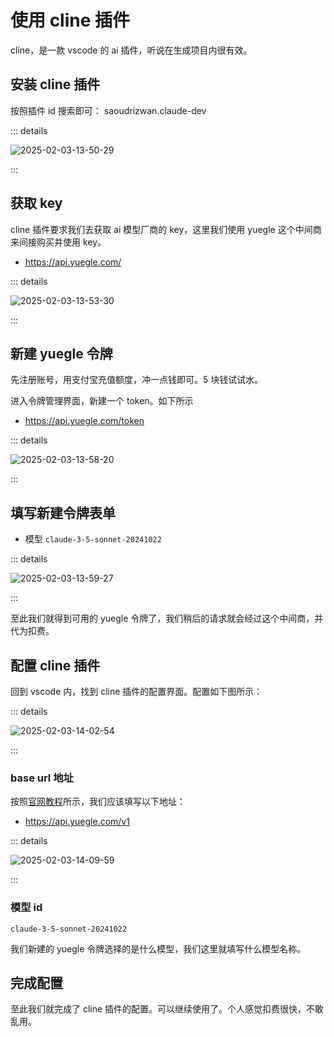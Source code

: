 # 使用 cline 插件

cline，是一款 vscode 的 ai 插件，听说在生成项目内很有效。

## 安装 cline 插件

按照插件 id 搜索即可： saoudrizwan.claude-dev

::: details

![2025-02-03-13-50-29](https://gh-img-store.ruan-cat.com/img/2025-02-03-13-50-29.png)

:::

## 获取 key

cline 插件要求我们去获取 ai 模型厂商的 key，这里我们使用 yuegle 这个中间商来间接购买并使用 key。

- https://api.yuegle.com/

::: details

![2025-02-03-13-53-30](https://gh-img-store.ruan-cat.com/img/2025-02-03-13-53-30.png)

:::

## 新建 yuegle 令牌

先注册账号，用支付宝充值额度，冲一点钱即可。5 块钱试试水。

进入令牌管理界面，新建一个 token。如下所示

- https://api.yuegle.com/token

::: details

![2025-02-03-13-58-20](https://gh-img-store.ruan-cat.com/img/2025-02-03-13-58-20.png)

:::

## 填写新建令牌表单

- 模型 `claude-3-5-sonnet-20241022`

::: details

![2025-02-03-13-59-27](https://gh-img-store.ruan-cat.com/img/2025-02-03-13-59-27.png)

:::

至此我们就得到可用的 yuegle 令牌了，我们稍后的请求就会经过这个中间商，并代为扣费。

## 配置 cline 插件

回到 vscode 内，找到 cline 插件的配置界面。配置如下图所示：

::: details

![2025-02-03-14-02-54](https://gh-img-store.ruan-cat.com/img/2025-02-03-14-02-54.png)

:::

### base url 地址

按照[官网教程](https://api.yuegle.com/about)所示，我们应该填写以下地址：

- https://api.yuegle.com/v1

::: details

![2025-02-03-14-09-59](https://gh-img-store.ruan-cat.com/img/2025-02-03-14-09-59.png)

:::

### 模型 id

`claude-3-5-sonnet-20241022`

我们新建的 yuegle 令牌选择的是什么模型，我们这里就填写什么模型名称。

## 完成配置

至此我们就完成了 cline 插件的配置。可以继续使用了。个人感觉扣费很快，不敢乱用。
